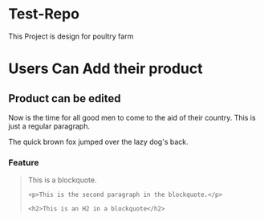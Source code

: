 # Test-Repo
This Project is design for poultry farm
<h1>Users Can Add their product</h1>

<h2>Product can be edited</h2>

<p>Now is the time for all good men to come to
the aid of their country. This is just a
regular paragraph.</p>

<p>The quick brown fox jumped over the lazy
dog's back.</p>

<h3>Feature</h3>

<blockquote>
    <p>This is a blockquote.</p>

    <p>This is the second paragraph in the blockquote.</p>

    <h2>This is an H2 in a blockquote</h2>
</blockquote>
